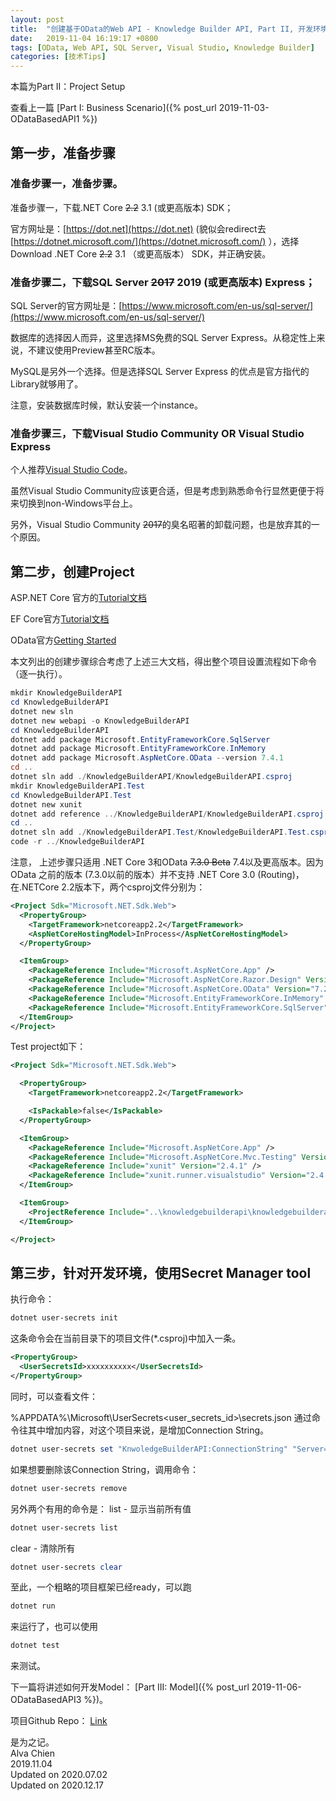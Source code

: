 ```yaml
---
layout: post
title:  "创建基于OData的Web API - Knowledge Builder API, Part II, 开发环境及项目设置"
date:   2019-11-04 16:19:17 +0800
tags: [OData, Web API, SQL Server, Visual Studio, Knowledge Builder]
categories: [技术Tips]
---
```


本篇为Part II：Project Setup


查看上一篇 [Part I:  Business Scenario]({% post_url 2019-11-03-ODataBasedAPI1 %}) 


## 第一步，准备步骤

### 准备步骤一，准备步骤。  


准备步骤一，下载.NET Core ~~2.2~~ 3.1 (或更高版本) SDK； 


官方网址是：[https://dot.net](https://dot.net) (貌似会redirect去[https://dotnet.microsoft.com/](https://dotnet.microsoft.com/) ），选择Download .NET Core ~~2.2~~ 3.1 （或更高版本） SDK，并正确安装。


### 准备步骤二，下载SQL Server ~~2017~~ 2019 (或更高版本) Express；

SQL Server的官方网址是：[https://www.microsoft.com/en-us/sql-server/](https://www.microsoft.com/en-us/sql-server/)   


数据库的选择因人而异，这里选择MS免费的SQL Server Express。从稳定性上来说，不建议使用Preview甚至RC版本。


MySQL是另外一个选择。但是选择SQL Server Express 的优点是官方指代的Library就够用了。


注意，安装数据库时候，默认安装一个instance。

 

### 准备步骤三，下载Visual Studio Community OR Visual Studio Express

个人推荐[Visual Studio Code](https://code.visualstudio.com/)。


虽然Visual Studio Community应该更合适，但是考虑到熟悉命令行显然更便于将来切换到non-Windows平台上。

另外，Visual Studio Community ~~2017~~的臭名昭著的卸载问题，也是放弃其的一个原因。

 

## 第二步，创建Project

ASP.NET Core 官方的[Tutorial文档](https://docs.microsoft.com/en-us/aspnet/core/tutorials/first-web-api)

EF Core官方[Tutorial文档](https://docs.microsoft.com/en-us/ef/core/get-started/?tabs=netcore-cli)

OData官方[Getting Started](https://docs.microsoft.com/en-us/odata/webapi/netcore)


本文列出的创建步骤综合考虑了上述三大文档，得出整个项目设置流程如下命令（逐一执行）。

```powershell
mkdir KnowledgeBuilderAPI
cd KnowledgeBuilderAPI
dotnet new sln
dotnet new webapi -o KnowledgeBuilderAPI
cd KnowledgeBuilderAPI
dotnet add package Microsoft.EntityFrameworkCore.SqlServer
dotnet add package Microsoft.EntityFrameworkCore.InMemory
dotnet add package Microsoft.AspNetCore.OData --version 7.4.1
cd ..
dotnet sln add ./KnowledgeBuilderAPI/KnowledgeBuilderAPI.csproj
mkdir KnowledgeBuilderAPI.Test
cd KnowledgeBuilderAPI.Test
dotnet new xunit
dotnet add reference ../KnowledgeBuilderAPI/KnowledgeBuilderAPI.csproj
cd ..
dotnet sln add ./KnowledgeBuilderAPI.Test/KnowledgeBuilderAPI.Test.csproj
code -r ../KnowledgeBuilderAPI
```

注意， 上述步骤只适用 .NET Core 3和OData ~~7.3.0 Beta~~ 7.4以及更高版本。因为OData 之前的版本 (7.3.0以前的版本）并不支持 .NET Core 3.0 (Routing)，在.NETCore 2.2版本下，两个csproj文件分别为：


```xml
<Project Sdk="Microsoft.NET.Sdk.Web">
  <PropertyGroup>
    <TargetFramework>netcoreapp2.2</TargetFramework>
    <AspNetCoreHostingModel>InProcess</AspNetCoreHostingModel>
  </PropertyGroup>

  <ItemGroup>
    <PackageReference Include="Microsoft.AspNetCore.App" />
    <PackageReference Include="Microsoft.AspNetCore.Razor.Design" Version="2.2.0" PrivateAssets="All" />
    <PackageReference Include="Microsoft.AspNetCore.OData" Version="7.2.2" />
    <PackageReference Include="Microsoft.EntityFrameworkCore.InMemory" Version="2.2.0" />
    <PackageReference Include="Microsoft.EntityFrameworkCore.SqlServer" Version="2.2.0" />
  </ItemGroup>
</Project>
```


Test project如下：

```xml
<Project Sdk="Microsoft.NET.Sdk.Web">

  <PropertyGroup>
    <TargetFramework>netcoreapp2.2</TargetFramework>

    <IsPackable>false</IsPackable>
  </PropertyGroup>

  <ItemGroup>
    <PackageReference Include="Microsoft.AspNetCore.App" />
    <PackageReference Include="Microsoft.AspNetCore.Mvc.Testing" Version="2.2.0" />
    <PackageReference Include="xunit" Version="2.4.1" />
    <PackageReference Include="xunit.runner.visualstudio" Version="2.4.1" />
  </ItemGroup>

  <ItemGroup>
    <ProjectReference Include="..\knowledgebuilderapi\knowledgebuilderapi.csproj" />
  </ItemGroup>

</Project>
```
 

## 第三步，针对开发环境，使用Secret Manager tool

执行命令：   

```powershell
dotnet user-secrets init
```

这条命令会在当前目录下的项目文件(*.csproj)中加入一条。

```xml
<PropertyGroup>
  <UserSecretsId>xxxxxxxxxx</UserSecretsId>
</PropertyGroup>
```

同时，可以查看文件：

%APPDATA%\Microsoft\UserSecrets\<user_secrets_id>\secrets.json
通过命令往其中增加内容，对这个项目来说，是增加Connection String。

```powershell
dotnet user-secrets set "KnwoledgeBuilderAPI:ConnectionString" "Server=.\SQLEXPRESS;Database=knowledgebuilder;Trusted_Connection=True;"
```

如果想要删除该Connection String，调用命令：

```powershell
dotnet user-secrets remove
```

另外两个有用的命令是：
list - 显示当前所有值

```powershell
dotnet user-secrets list
```

clear - 清除所有   

```powershell
dotnet user-secrets clear
```

至此，一个粗略的项目框架已经ready，可以跑

```powershell
dotnet run
```

来运行了，也可以使用

```powershell
dotnet test
```

来测试。

 

下一篇将讲述如何开发Model： [Part III:  Model]({% post_url 2019-11-06-ODataBasedAPI3 %})。


项目Github Repo： [Link](https://github.com/alvachien/knowledgebuilderapi)


是为之记。   
Alva Chien   
2019.11.04   
Updated on 2020.07.02   
Updated on 2020.12.17   